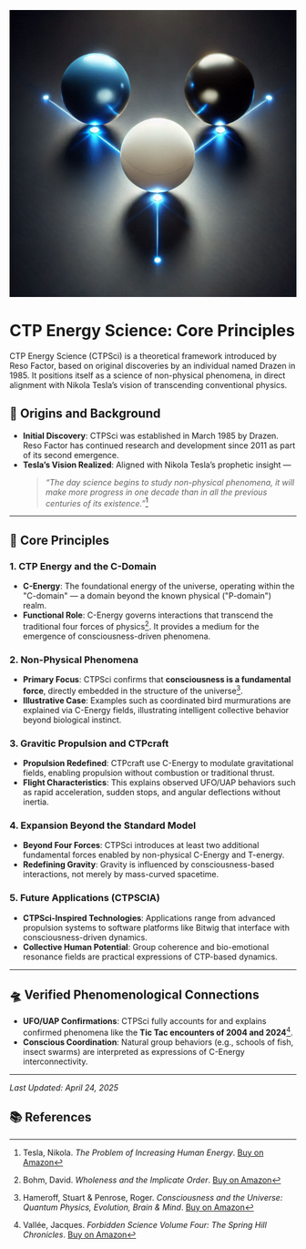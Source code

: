 [![ctp-energy site-link](https://github.com/ctp-eos/ctp-is-disclosure/blob/main/ctp-energy-units.png?raw=true)](https://www.ctp-energy.com)



# CTP Energy Science: Core Principles

CTP Energy Science (CTPSci) is a theoretical framework introduced by Reso Factor, based on original discoveries by an individual named Drazen in 1985. It positions itself as a science of non-physical phenomena, in direct alignment with Nikola Tesla’s vision of transcending conventional physics.

## 🧬 Origins and Background

- **Initial Discovery**: CTPSci was established in March 1985 by Drazen. Reso Factor has continued research and development since 2011 as part of its second emergence.
- **Tesla’s Vision Realized**: Aligned with Nikola Tesla’s prophetic insight —  
  > *“The day science begins to study non-physical phenomena, it will make more progress in one decade than in all the previous centuries of its existence.”*[^1]

---

## 🧭 Core Principles

### 1. CTP Energy and the C-Domain

- **C-Energy**: The foundational energy of the universe, operating within the "C-domain" — a domain beyond the known physical ("P-domain") realm.
- **Functional Role**: C-Energy governs interactions that transcend the traditional four forces of physics[^2]. It provides a medium for the emergence of consciousness-driven phenomena.

### 2. Non-Physical Phenomena

- **Primary Focus**: CTPSci confirms that **consciousness is a fundamental force**, directly embedded in the structure of the universe[^3].
- **Illustrative Case**: Examples such as coordinated bird murmurations are explained via C-Energy fields, illustrating intelligent collective behavior beyond biological instinct.

### 3. Gravitic Propulsion and CTPcraft

- **Propulsion Redefined**: CTPcraft use C-Energy to modulate gravitational fields, enabling propulsion without combustion or traditional thrust.
- **Flight Characteristics**: This explains observed UFO/UAP behaviors such as rapid acceleration, sudden stops, and angular deflections without inertia.

### 4. Expansion Beyond the Standard Model

- **Beyond Four Forces**: CTPSci introduces at least two additional fundamental forces enabled by non-physical C-Energy and T-energy.
- **Redefining Gravity**: Gravity is influenced by consciousness-based interactions, not merely by mass-curved spacetime.

### 5. Future Applications (CTPSCIA)

- **CTPSci-Inspired Technologies**: Applications range from advanced propulsion systems to software platforms like Bitwig that interface with consciousness-driven dynamics.
- **Collective Human Potential**: Group coherence and bio-emotional resonance fields are practical expressions of CTP-based dynamics.

---

## 🛸 Verified Phenomenological Connections

- **UFO/UAP Confirmations**: CTPSci fully accounts for and explains confirmed phenomena like the **Tic Tac encounters of 2004 and 2024**[^4].
- **Conscious Coordination**: Natural group behaviors (e.g., schools of fish, insect swarms) are interpreted as expressions of C-Energy interconnectivity.

---

*Last Updated: April 24, 2025*

## 📚 References

[^1]: Tesla, Nikola. *The Problem of Increasing Human Energy*. [Buy on Amazon](https://www.amazon.com/dp/B0851M2F1K?tag=ctpenergy03-20)

[^2]: Bohm, David. *Wholeness and the Implicate Order*. [Buy on Amazon](https://www.amazon.com/dp/0415289793?tag=ctpenergy03-20)

[^3]: Hameroff, Stuart & Penrose, Roger. *Consciousness and the Universe: Quantum Physics, Evolution, Brain & Mind*. [Buy on Amazon](https://www.amazon.com/dp/1107019318?tag=ctpenergy03-20)

[^4]: Vallée, Jacques. *Forbidden Science Volume Four: The Spring Hill Chronicles*. [Buy on Amazon](https://www.amazon.com/dp/1949501104?tag=ctpenergy03-20)
